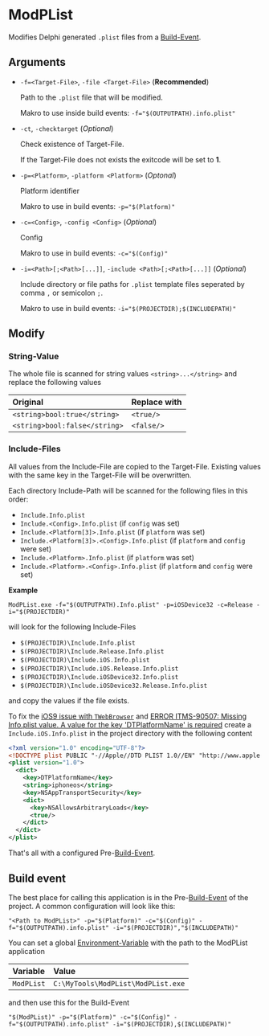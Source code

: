 # ModPList

Modifies Delphi generated `.plist` files from a [Build-Event].

## Arguments

- `-f=<Target-File>`, `-file <Target-File>` (**Recommended**)

    Path to the `.plist` file that will be modified.

    Makro to use inside build events: `-f="$(OUTPUTPATH).info.plist"`

- `-ct`, `-checktarget` (*Optional*)

  Check existence of Target-File.

  If the Target-File does not exists the exitcode will be set to **1**.

- `-p=<Platform>`, `-platform <Platform>` (*Optonal*)

  Platform identifier

  Makro to use in build events: `-p="$(Platform)"`

- `-c=<Config>`, `-config <Config>` (*Optional*)

  Config

  Makro to use in build events: `-c="$(Config)"`

- `-i=<Path>[;<Path>[...]]`, `-include <Path>[;<Path>[...]]` (*Optional*)

  Include directory or file paths for `.plist` template files seperated by comma `,` or semicolon `;`.

  Makro to use in build events: `-i="$(PROJECTDIR);$(INCLUDEPATH)"`

## Modify

### String-Value

The whole file is scanned for string values `<string>...</string>` and replace the following values

Original | Replace with
:--- | :---
`<string>bool:true</string>` | `<true/>`
`<string>bool:false</string>` | `<false/>`

### Include-Files

All values from the Include-File are copied to the Target-File. Existing values with the same key in the Target-File will be overwritten.

Each directory Include-Path will be scanned for the following files in this order:

- `Include.Info.plist`
- `Include.<Config>.Info.plist` (if `config` was set)
- `Include.<Platform[3]>.Info.plist` (if `platform` was set)
- `Include.<Platform[3]>.<Config>.Info.plist` (if `platform` and `config` were set)
- `Include.<Platform>.Info.plist` (if `platform` was set)
- `Include.<Platform>.<Config>.Info.plist` (if `platform` and `config` were set)

**Example**

```
ModPList.exe -f="$(OUTPUTPATH).Info.plist" -p=iOSDevice32 -c=Release -i="$(PROJECTDIR)"
```

will look for the following Include-Files

- `$(PROJECTDIR)\Include.Info.plist`
- `$(PROJECTDIR)\Include.Release.Info.plist`
- `$(PROJECTDIR)\Include.iOS.Info.plist`
- `$(PROJECTDIR)\Include.iOS.Release.Info.plist`
- `$(PROJECTDIR)\Include.iOSDevice32.Info.plist`
- `$(PROJECTDIR)\Include.iOSDevice32.Release.Info.plist`

and copy the values if the file exists.

To fix the [iOS9 issue with `TWebBrowser`][1] and [ERROR ITMS-90507: Missing Info.plist value. A value for the key 'DTPlatformName' is required][2] create a `Include.iOS.Info.plist` in the project directory with the following content
```xml
<?xml version="1.0" encoding="UTF-8"?>
<!DOCTYPE plist PUBLIC "-//Apple//DTD PLIST 1.0//EN" "http://www.apple.com/DTDs/PropertyList-1.0.dtd" >
<plist version="1.0">
  <dict>
    <key>DTPlatformName</key>
    <string>iphoneos</string>
    <key>NSAppTransportSecurity</key>
    <dict>
      <key>NSAllowsArbitraryLoads</key>
      <true/>
    </dict>
  </dict>
</plist>
```
That's all with a configured Pre-[Build-Event].

## Build event

The best place for calling this application is in the Pre-[Build-Event] of the project. A common configuration will look like this:

`"<Path to ModPList>" -p="$(Platform)" -c="$(Config)" -f="$(OUTPUTPATH).info.plist" -i="$(PROJECTDIR)","$(INCLUDEPATH)"`

You can set a global [Environment-Variable] with the path to the ModPList application

Variable | Value
:--- | :---
`ModPList` | `C:\MyTools\ModPList\ModPList.exe`

and then use this for the Build-Event

`"$(ModPList)" -p="$(Platform)" -c="$(Config)" -f="$(OUTPUTPATH).info.plist" -i="$(PROJECTDIR),$(INCLUDEPATH)"`

[1]: http://community.embarcadero.com/blogs/entry/how-to-use-custom-info-plist-xml-to-support-ios-9-s-new-app-transport-security-feature
[2]: https://community.embarcadero.com/article/articles-support/176-rad-studio/usability/16049-error-itms-90507-missing-info-plist-value-a-value-for-the-key-dtplatformname-is-required-when-submitting-an-app-to-the-ios-app-store
[Build-Event]: http://docwiki.embarcadero.com/RADStudio/Seattle/en/Build_Events
[Environment-Variable]: http://docwiki.embarcadero.com/RADStudio/Seattle/en/Environment_Variables

